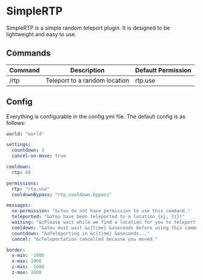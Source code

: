 # SimpleRTP

SimpleRTP is a simple random teleport plugin. It is designed to be lightweight and easy to use.

## Commands
| Command | Description | Default Permission |
| ------- | ----------- |--------------------|
| /rtp | Teleport to a random location | rtp.use            |

## Config
Everything is configurable in the config.yml file. The default config is as follows:
```yaml
world: "world"

settings:
  countdown: 3
  cancel-on-move: true

cooldown:
  rtp: 60

permissions:
  rtp: "rtp.use"
  cooldownBypass: "rtp.cooldown.bypass"

messages:
  no-permission: "&cYou do not have permission to use this command."
  teleported: "&aYou have been teleported to a location {x}, {z}!"
  waiting: "&cPlease wait while we find a location for you to teleport to."
  cooldown: "&aYou must wait &c{time} &aseconds before using this command again."
  countdown: "&aTeleporting in &c{time} &aseconds..."
  cancel: "&cTeleportation cancelled because you moved."

border:
  x-min: -1000
  x-max: 1000
  z-min: -1000
  z-max: 1000
```